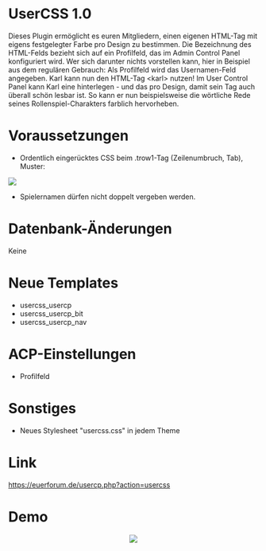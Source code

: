 # UserCSS 1.0
Dieses Plugin ermöglicht es euren Mitgliedern, einen eigenen HTML-Tag mit eigens festgelegter Farbe pro Design zu bestimmen. Die Bezeichnung des HTML-Felds bezieht sich auf ein Profilfeld, das im Admin Control Panel konfiguriert wird.
Wer sich darunter nichts vorstellen kann, hier in Beispiel aus dem regulären Gebrauch:
Als Profilfeld wird das Usernamen-Feld angegeben. Karl kann nun den HTML-Tag \<karl\> nutzen! Im User Control Panel kann Karl eine hinterlegen - und das pro Design, damit sein Tag auch überall schön lesbar ist. So kann er nun beispielsweise die wörtliche Rede seines Rollenspiel-Charakters farblich hervorheben. 

# Voraussetzungen
- Ordentlich eingerücktes CSS beim .trow1-Tag (Zeilenumbruch, Tab), Muster:
<img src="https://snipboard.io/UpLe3l.jpg" />

- Spielernamen dürfen nicht doppelt vergeben werden.

# Datenbank-Änderungen
Keine

# Neue Templates
- usercss_usercp
- usercss_usercp_bit
- usercss_usercp_nav

# ACP-Einstellungen
- Profilfeld

# Sonstiges
- Neues Stylesheet "usercss.css" in jedem Theme

# Link
https://euerforum.de/usercp.php?action=usercss

# Demo
<center><img src="https://snipboard.io/0haIBD.jpg" />
